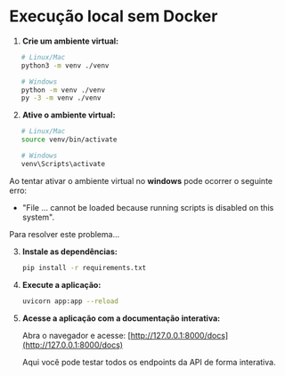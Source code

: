 # Execução local sem Docker

1. **Crie um ambiente virtual:**

```sh
   # Linux/Mac
   python3 -m venv ./venv

   # Windows
   python -m venv ./venv
   py -3 -m venv ./venv
   ```

2. **Ative o ambiente virtual:**

```sh
   # Linux/Mac
   source venv/bin/activate

   # Windows
   venv\Scripts\activate
   ```

Ao tentar ativar o ambiente virtual no **windows** pode ocorrer o seguinte erro:

 - "File ... cannot be loaded because running scripts is disabled on this system".

Para resolver este problema...

3. **Instale as dependências:**

   ```sh
   pip install -r requirements.txt
   ```

4. **Execute a aplicação:**

   ```sh
   uvicorn app:app --reload
   ```

5. **Acesse a aplicação com a documentação interativa:**

   Abra o navegador e acesse: [http://127.0.0.1:8000/docs](http://127.0.0.1:8000/docs)

   Aqui você pode testar todos os endpoints da API de forma interativa.
